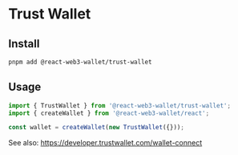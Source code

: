 # Trust Wallet

## Install

```bash
pnpm add @react-web3-wallet/trust-wallet
```

## Usage

```ts
import { TrustWallet } from '@react-web3-wallet/trust-wallet';
import { createWallet } from '@react-web3-wallet/react';

const wallet = createWallet(new TrustWallet({}));
```

See also: https://developer.trustwallet.com/wallet-connect
